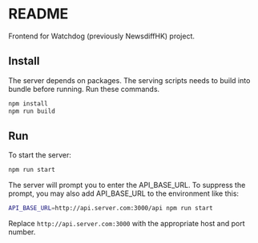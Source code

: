 README
======

Frontend for Watchdog (previously NewsdiffHK) project.

Install
-------

The server depends on packages. The serving scripts needs to build into bundle before running. Run these commands.

```bash
npm install
npm run build
```

Run
---

To start the server:

```bash
npm run start
```

The server will prompt you to enter the API_BASE_URL. To suppress the prompt, you may also add API_BASE_URL to the environment like this:

```bash
API_BASE_URL=http://api.server.com:3000/api npm run start
```

Replace `http://api.server.com:3000` with the appropriate host and port number.
